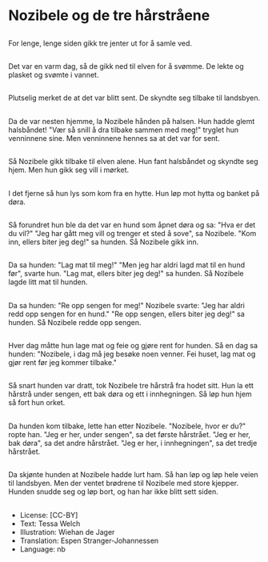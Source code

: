 # Nozibele og de tre hårstråene

##
For lenge, lenge siden gikk tre jenter ut for å samle ved.

##
Det var en varm dag, så de gikk ned til elven for å svømme. De lekte og plasket og svømte i vannet.

##
Plutselig merket de at det var blitt sent. De skyndte seg tilbake til landsbyen.

##
Da de var nesten hjemme, la Nozibele hånden på halsen. Hun hadde glemt halsbåndet! "Vær så snill å dra tilbake sammen med meg!" tryglet hun venninnene sine. Men venninnene hennes sa at det var for sent.

##
Så Nozibele gikk tilbake til elven alene. Hun fant halsbåndet og skyndte seg hjem. Men hun gikk seg vill i mørket.

##
I det fjerne så hun lys som kom fra en hytte. Hun løp mot hytta og banket på døra.

##
Så forundret hun ble da det var en hund som åpnet døra og sa: "Hva er det du vil?" "Jeg har gått meg vill og trenger et sted å sove", sa Nozibele. "Kom inn, ellers biter jeg deg!" sa hunden. Så Nozibele gikk inn.

##
Da sa hunden: "Lag mat til meg!" "Men jeg har aldri lagd mat til en hund før", svarte hun. "Lag mat, ellers biter jeg deg!" sa hunden. Så Nozibele lagde litt mat til hunden.

##
Da sa hunden: "Re opp sengen for meg!" Nozibele svarte: "Jeg har aldri redd opp sengen for en hund." "Re opp sengen, ellers biter jeg deg!" sa hunden. Så Nozibele redde opp sengen.

##
Hver dag måtte hun lage mat og feie og gjøre rent for hunden. Så en dag sa hunden: "Nozibele, i dag må jeg besøke noen venner. Fei huset, lag mat og gjør rent før jeg kommer tilbake."

##
Så snart hunden var dratt, tok Nozibele tre hårstrå fra hodet sitt. Hun la ett hårstrå under sengen, ett bak døra og ett i innhegningen. Så løp hun hjem så fort hun orket.

##
Da hunden kom tilbake, lette han etter Nozibele. "Nozibele, hvor er du?" ropte han. "Jeg er her, under sengen", sa det første hårstrået. "Jeg er her, bak døra", sa det andre hårstrået. "Jeg er her, i innhegningen", sa det tredje hårstrået.

##
Da skjønte hunden at Nozibele hadde lurt ham. Så han løp og løp hele veien til landsbyen. Men der ventet brødrene til Nozibele med store kjepper. Hunden snudde seg og løp bort, og han har ikke blitt sett siden.

##
* License: [CC-BY]
* Text: Tessa Welch
* Illustration: Wiehan de Jager
* Translation: Espen Stranger-Johannessen
* Language: nb
